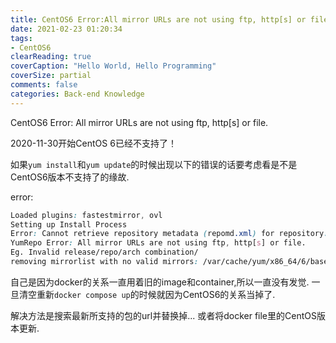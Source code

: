 ```yaml
---
title: CentOS6 Error:All mirror URLs are not using ftp, http[s] or file.
date: 2021-02-23 01:20:34
tags:
- CentOS6
clearReading: true
coverCaption: "Hello World, Hello Programming"
coverSize: partial
comments: false
categories: Back-end Knowledge
---
```

CentOS6 Error: All mirror URLs are not using ftp, http[s] or file.
<!--more-->
2020-11-30开始CentOS 6已经不支持了！

如果`yum install`和`yum update`的时候出现以下的错误的话要考虑看是不是CentOS6版本不支持了的缘故.

error:
```css
Loaded plugins: fastestmirror, ovl
Setting up Install Process
Error: Cannot retrieve repository metadata (repomd.xml) for repository: base. Please verify its path and try again
YumRepo Error: All mirror URLs are not using ftp, http[s] or file.
Eg. Invalid release/repo/arch combination/
removing mirrorlist with no valid mirrors: /var/cache/yum/x86_64/6/base/mirrorlist.txt
```
自己是因为docker的关系一直用着旧的image和container,所以一直没有发觉. 一旦清空重新`docker compose up`的时候就因为CentOS6的关系当掉了.

解决方法是搜索最新所支持的包的url并替换掉...
或者将docker file里的CentOS版本更新.
